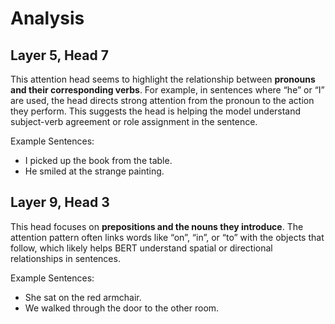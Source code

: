 # Analysis

## Layer 5, Head 7

This attention head seems to highlight the relationship between **pronouns and their corresponding verbs**. For example, in sentences where “he” or “I” are used, the head directs strong attention from the pronoun to the action they perform. This suggests the head is helping the model understand subject-verb agreement or role assignment in the sentence.

Example Sentences:
- I picked up the book from the table.
- He smiled at the strange painting.

## Layer 9, Head 3

This head focuses on **prepositions and the nouns they introduce**. The attention pattern often links words like “on”, “in”, or “to” with the objects that follow, which likely helps BERT understand spatial or directional relationships in sentences.

Example Sentences:
- She sat on the red armchair.
- We walked through the door to the other room.
